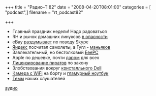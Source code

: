 +++
title = "Радио–Т 82"
date = "2008-04-20T08:01:00"
categories = [ "podcast",]
filename = "rt_podcast82"

+++

- Главный праздник недели! Надо радоваться
- RH и рынок домашних линуксов [в опасности](http://soft.compulenta.ru/354858/)
- eBay [раздумывает](http://business.compulenta.ru/354864/) по поводу Skype
- [Яндекс](http://net.compulenta.ru/354540/) посчитал самолеты, а Гугл - [маньяков](http://net.compulenta.ru/354472/)
- Завлекательный, но бестолковый [EeePC](http://hard.compulenta.ru/354765/)
- Apple по дешевке, почти [даром](http://hard.compulenta.ru/354429/) для всех
- [Лицензирование пиратов](http://habrahabr.ru/blog/lenta/40118.html) по закону
- Злобствования вокруг [кристалльного Dell](http://www.engadget.com/2008/04/18/dells-22-inch-crystal-lcd-monitor-gets-reviewed-panned/)
- [Камера с WiFi](http://itc.ua/node/31184) на борту и [гламурный ноутбук](http://www.engadget.com/2008/04/15/lenovos-ideapad-u110-coming-soon-to-the-us/)
- [Темы](http://radio-t.com/temi_dlja_vipuskov/temyi-dlya-82/) наших слушателей

[аудио](https://cdn.radio-t.com/rt_podcast82.mp3)
<audio src="https://cdn.radio-t.com/rt_podcast82.mp3" preload="none"></audio>